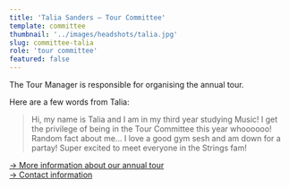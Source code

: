 ```yaml
---
title: 'Talia Sanders – Tour Committee'
template: committee
thumbnail: '../images/headshots/talia.jpg'
slug: committee-talia
role: 'tour committee'
featured: false
---
```


The Tour Manager is responsible for organising the annual tour. 

Here are a few words from Talia:

> Hi, my name is Talia and I am in my third year studying Music! I get the privilege of being in the Tour Committee this year whoooooo! Random fact about me... I love a good gym sesh and am down for a partay! Super excited to meet everyone in the Strings fam!

[→ More information about our annual tour](/tour/)<br/>
[→ Contact information](/contact/)